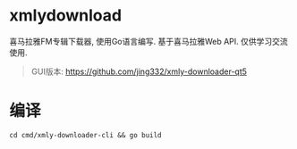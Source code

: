 # xmlydownload
喜马拉雅FM专辑下载器, 使用Go语言编写. 基于喜马拉雅Web API. 仅供学习交流使用.

> GUI版本: https://github.com/jing332/xmly-downloader-qt5

# 编译

`cd cmd/xmly-downloader-cli && go build`
